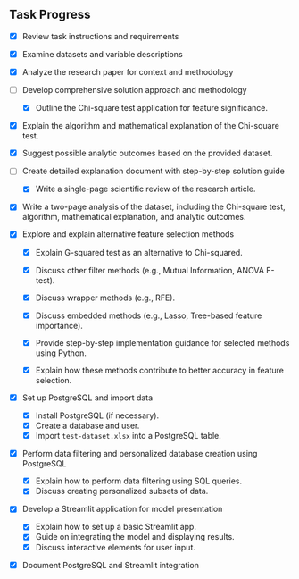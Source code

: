 ## Task Progress

- [x] Review task instructions and requirements
- [x] Examine datasets and variable descriptions
- [x] Analyze the research paper for context and methodology
- [ ] Develop comprehensive solution approach and methodology
  - [x] Outline the Chi-square test application for feature significance.
- [x] Explain the algorithm and mathematical explanation of the Chi-square test.
- [x] Suggest possible analytic outcomes based on the provided dataset.
- [ ] Create detailed explanation document with step-by-step solution guide
  - [x] Write a single-page scientific review of the research article.
- [x] Write a two-page analysis of the dataset, including the Chi-square test, algorithm, mathematical explanation, and analytic outcomes.



- [x] Explore and explain alternative feature selection methods
  - [x] Explain G-squared test as an alternative to Chi-squared.
  - [x] Discuss other filter methods (e.g., Mutual Information, ANOVA F-test).
  - [x] Discuss wrapper methods (e.g., RFE).
  - [x] Discuss embedded methods (e.g., Lasso, Tree-based feature importance).
  - [x] Provide step-by-step implementation guidance for selected methods using Python.
  - [x] Explain how these methods contribute to better accuracy in feature selection.


- [x] Set up PostgreSQL and import data
  - [x] Install PostgreSQL (if necessary).
  - [x] Create a database and user.
  - [x] Import `test-dataset.xlsx` into a PostgreSQL table.
- [x] Perform data filtering and personalized database creation using PostgreSQL
  - [x] Explain how to perform data filtering using SQL queries.
  - [x] Discuss creating personalized subsets of data.
- [x] Develop a Streamlit application for model presentation
  - [x] Explain how to set up a basic Streamlit app.
  - [x] Guide on integrating the model and displaying results.
  - [x] Discuss interactive elements for user input.
- [x] Document PostgreSQL and Streamlit integration

